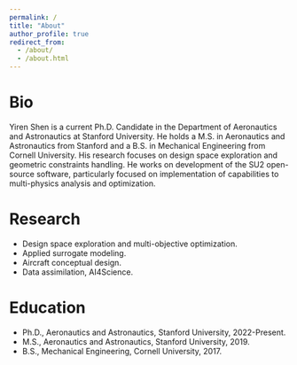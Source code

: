 ```yaml
---
permalink: /
title: "About"
author_profile: true
redirect_from: 
  - /about/
  - /about.html
---
```


# Bio
Yiren Shen is a current  Ph.D. Candidate in the Department of Aeronautics and Astronautics at Stanford University. He holds a M.S. in Aeronautics and Astronautics from Stanford and a B.S. in Mechanical Engineering from Cornell University. His research focuses on design space exploration and geometric constraints handling. He works on development of the SU2 open-source software, particularly focused on implementation of capabilities to multi-physics analysis and optimization.

# Research
* Design space exploration and multi-objective optimization.
* Applied surrogate modeling.
* Aircraft conceptual design.
* Data assimilation, AI4Science.

# Education
* Ph.D., Aeronautics and Astronautics, Stanford University, 2022-Present.
* M.S., Aeronautics and Astronautics, Stanford University, 2019.
* B.S., Mechanical Engineering, Cornell University, 2017.



